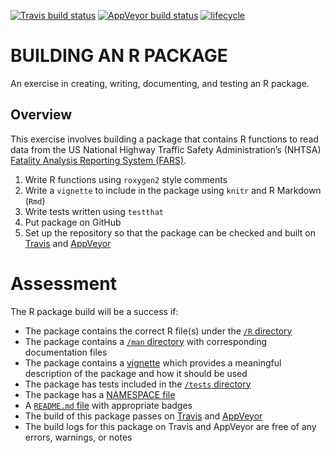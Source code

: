 
<!-- README.md is generated from README.Rmd. Please edit that file -->

[![Travis build
status](https://travis-ci.com/akram-syed/FARSfun.svg?branch=master)](https://travis-ci.com/akram-syed/FARSfun)
[![AppVeyor build
status](https://ci.appveyor.com/api/projects/status/github/akram-syed/FARSfun?branch=master&svg=true)](https://ci.appveyor.com/project/akram-syed/FARSfun)
[![lifecycle](https://img.shields.io/badge/lifecycle-experimental-orange.svg)](https://www.tidyverse.org/lifecycle/#experimental)

# BUILDING AN R PACKAGE

An exercise in creating, writing, documenting, and testing an R package.

## Overview

This exercise involves building a package that contains R functions to
read data from the US National Highway Traffic Safety Administration’s
(NHTSA) [Fatality Analysis Reporting System
(FARS)](http://www.nhtsa.gov/Data/Fatality-Analysis-Reporting-System-\(FARS\)).

1.  Write R functions using `roxygen2` style comments
2.  Write a `vignette` to include in the package using `knitr` and R
    Markdown (`Rmd`)
3.  Write tests written using `testthat`
4.  Put package on GitHub
5.  Set up the repository so that the package can be checked and built
    on [Travis](https://travis-ci.com/) and
    [AppVeyor](https://ci.appveyor.com/)

# Assessment

The R package build will be a success if:

  - The package contains the correct R file(s) under the [`/R`
    directory](https://github.com/akram-syed/FARSfun/tree/master/R)
  - The package contains a [`/man`
    directory](https://github.com/akram-syed/FARSfun/tree/master/man)
    with corresponding documentation files
  - The package contains a
    [vignette](https://github.com/akram-syed/FARSfun/tree/master/vignettes)
    which provides a meaningful description of the package and how it
    should be used
  - The package has tests included in the [`/tests`
    directory](https://github.com/akram-syed/FARSfun/tree/master/tests)
  - The package has a [NAMESPACE
    file](https://github.com/akram-syed/FARSfun/blob/master/NAMESPACE)
  - A [`README.md`
    file](https://github.com/akram-syed/FARSfun/blob/master/README.md)
    with appropriate badges
  - The build of this package passes on
    [Travis](https://travis-ci.com/github/akram-syed/FARSfun) and
    [AppVeyor](https://ci.appveyor.com/project/akram-syed/farsfun)
  - The build logs for this package on Travis and AppVeyor are free of
    any errors, warnings, or notes
